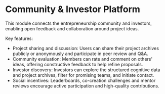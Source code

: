 # Community & Investor Platform

This module connects the entrepreneurship community and investors, enabling open feedback and collaboration around project ideas.

Key features:

- Project sharing and discussion: Users can share their project archives publicly or anonymously and participate in peer review and Q&A.
- Community evaluation: Members can rate and comment on others' ideas, offering constructive feedback to help refine proposals.
- Investor discovery: Investors can explore the structured cognitive data and project archives, filter for promising teams, and initiate contact.
- Social incentives: Leaderboards, co-creation challenges and mentor reviews encourage active participation and high-quality contributions.
